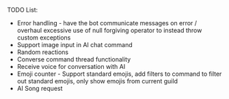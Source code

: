 ﻿TODO List:

- Error handling - have the bot communicate messages on error / overhaul excessive use of null forgiving operator to instead throw custom exceptions
- Support image input in AI chat command
- Random reactions
- Converse command thread functionality
- Receive voice for conversation with AI
- Emoji counter - Support standard emojis, add filters to command to filter out standard emojis, only show emojis from current guild
- AI Song request